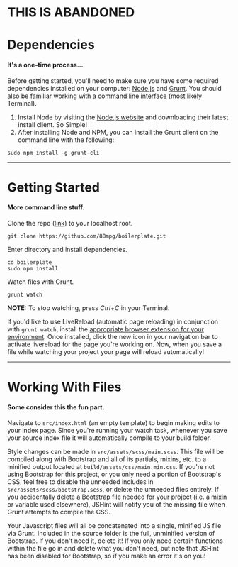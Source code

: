 # THIS IS ABANDONED

# Dependencies

#### It's a one-time process...

Before getting started, you'll need to make sure you have some required dependencies installed on your computer: [Node.js](//nodejs.org) and [Grunt](//gruntjs.com/). You should also be familiar working with a [command line interface](//en.wikipedia.org/wiki/Command-line_interface) (most likely Terminal).

1.  Install Node by visiting the [Node.js website](//nodejs.org) and downloading their latest install client. So Simple!
2.  After installing Node and NPM, you can install the Grunt client on the command line with the following:

````
sudo npm install -g grunt-cli
````

* * *

# Getting Started

#### More command line stuff.

Clone the repo ([link](//github.com/88mpg/boilerplate)) to your localhost root.
````
git clone https://github.com/88mpg/boilerplate.git
````
Enter directory and install dependencies.
````
cd boilerplate
sudo npm install
````
Watch files with Grunt.
````
grunt watch
````

**NOTE:** To stop watching, press _Ctrl+C_ in your Terminal.

If you'd like to use LiveReload (automatic page reloading) in conjunction with `grunt watch`, install the [appropriate browser extension for your environment](//feedback.livereload.com/knowledgebase/articles/86242-how-do-i-install-and-use-the-browser-extensions-). Once installed, click the new icon in your navigation bar to activate livereload for the page you're working on. Now, when you save a file while watching your project your page will reload automatically!

* * *

# Working With Files

#### Some consider this the fun part.

Navigate to `src/index.html` (an empty template) to begin making edits to your index page. Since you're running your watch task, whenever you save your source index file it will automatically compile to your build folder.

Style changes can be made in `src/assets/scss/main.scss`. This file will be compiled along with Bootstrap and all of its partials, mixins, etc. to a minified output located at `build/assets/css/main.min.css`. If you're not using Bootstrap for this project, or you only need a portion of Bootstrap's CSS, feel free to disable the unneeded includes in `src/assets/scss/bootstrap.scss`, or delete the unneeded files entirely. If you accidentally delete a Bootstrap file needed for your project (i.e. a mixin or variable used elsewhere), JSHint will notify you of the missing file when Grunt attempts to compile the CSS.

Your Javascript files will all be concatenated into a single, minified JS file via Grunt. Included in the source folder is the full, unminified version of Bootstrap. If you don't need it, delete it! If you only need certain functions within the file go in and delete what you don't need, but note that JSHint has been disabled for Bootstrap, so if you make an error it's on you!

